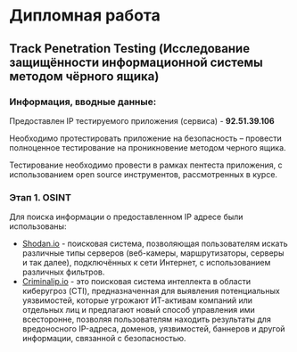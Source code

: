 # Дипломная работа

## Track Penetration Testing (Исследование защищённости информационной системы методом чёрного ящика)


### Информация, вводные данные:

Предоставлен IP тестируемого приложения (сервиса) - **92.51.39.106**

Необходимо протестировать приложение на безопасность – провести полноценное тестирование на проникновение методом черного ящика.

Тестирование необходимо провести в рамках пентеста приложения, с использованием open source инструментов, рассмотренных в курсе.

### Этап 1. OSINT

Для поиска информации о предоставленном IP адресе были использованы:

* [Shodan.io](https://www.shodan.io/) - поисковая система, позволяющая пользователям искать различные типы серверов (веб-камеры, маршрутизаторы, серверы и так далее), подключённых к сети Интернет, с использованием различных фильтров.
* [Criminalip.io]() - это поисковая система интеллекта в области киберугроз (CTI), предназначенная для выявления потенциальных уязвимостей, которые угрожают ИТ-активам компаний или отдельных лиц и предлагают новый способ управления ими всесторонне, позволяя пользователям находить результаты для вредоносного IP-адреса, доменов, уязвимостей, баннеров и другой информации, связанной с безопасностью.

